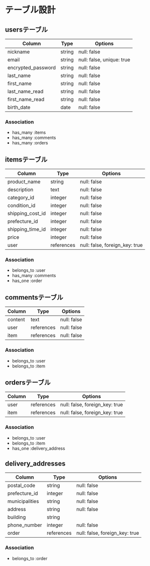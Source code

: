 # テーブル設計


## usersテーブル


| Column               | Type    | Options                   |
| -------------------- | ------- | ------------------------- |
| nickname             | string  | null: false               |
| email                | string  | null: false, unique: true |
| encrypted_password   | string  | null: false               |
| last_name            | string  | null: false               |
| first_name           | string  | null: false               |
| last_name_read       | string  | null: false               |
| first_name_read      | string  | null: false               |
| birth_date           | date    | null: false               |


### Association


- has_many :items
- has_many :comments
- has_many :orders


## itemsテーブル


| Column              | Type       | Options                        |
| ------------------- | ---------- | ------------------------------ |
| product_name        | string     | null: false                    |
| description         | text       | null: false                    |
| category_id         | integer    | null: false                    |
| condition_id        | integer    | null: false                    |
| shipping_cost_id    | integer    | null: false                    |
| prefecture_id       | integer    | null: false                    |
| shipping_time_id    | integer    | null: false                    |
| price               | integer    | null: false                    |
| user                | references | null: false, foreign_key: true |


### Association


- belongs_to :user
- has_many :comments
- has_one :order


## commentsテーブル


| Column   | Type       | Options                   |
| -------- | ---------- | ------------------------- |
| content  | text       | null: false               |
| user     | references | null: false               |
| item     | references | null: false               |


### Association


- belongs_to :user
- belongs_to :item


## ordersテーブル


| Column             | Type       | Options                        |
| ------------------ | ---------- | ------------------------------ |
| user               | references | null: false, foreign_key: true |
| item               | references | null: false, foreign_key: true |


### Association


- belongs_to :user
- belongs_to :item
- has_one    :delivery_address


## delivery_addresses


| Column             | Type       | Options                        |
| ------------------ | ---------- | ------------------------------ | 
| postal_code        | string     | null: false                    |
| prefecture_id      | integer    | null: false                    |
| municipalities     | string     | null: false                    |
| address            | string     | null: false                    |
| building           | string     |                                |
| phone_number       | integer    | null: false                    |
| order              | references | null: false, foreign_key: true |


### Association


- belongs_to :order





